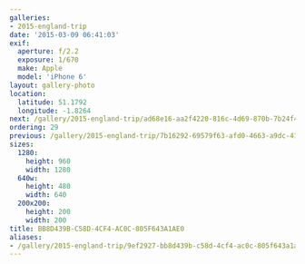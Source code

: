 ```yaml
---
galleries:
- 2015-england-trip
date: '2015-03-09 06:41:03'
exif:
  aperture: f/2.2
  exposure: 1/670
  make: Apple
  model: 'iPhone 6'
layout: gallery-photo
location:
  latitude: 51.1792
  longitude: -1.8264
next: /gallery/2015-england-trip/ad68e16-aa2f4220-816c-4d69-870b-7b24f42a02b1
ordering: 29
previous: /gallery/2015-england-trip/7b16292-69579f63-afd0-4663-a9dc-41c268cb5d67
sizes:
  1280:
    height: 960
    width: 1280
  640w:
    height: 480
    width: 640
  200x200:
    height: 200
    width: 200
title: BB8D439B-C58D-4CF4-AC0C-805F643A1AE0
aliases:
- /gallery/2015-england-trip/9ef2927-bb8d439b-c58d-4cf4-ac0c-805f643a1ae0.html
---
```

